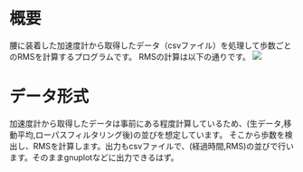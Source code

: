 # 概要
腰に装着した加速度計から取得したデータ（csvファイル）を処理して歩数ごとのRMSを計算するプログラムです。
RMSの計算は以下の通りです。
<img src="https://latex.codecogs.com/gif.latex?RMS&space;=&space;\sqrt{\frac{\sum^{n}_{i=k}(x_{i}-\bar{x})^2}{n-k}}">

# データ形式
加速度計から取得したデータは事前にある程度計算しているため、(生データ,移動平均,ローパスフィルタリング後)の並びを想定しています。
そこから歩数を検出し、RMSを計算します。出力もcsvファイルで、(経過時間,RMS)の並びで行います。そのままgnuplotなどに出力できるはず。
